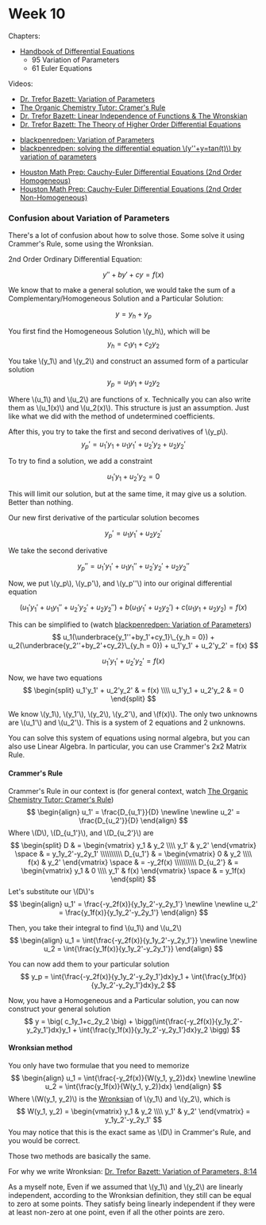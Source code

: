 # Week 10

Chapters:
- [Handbook of Differential Equations](https://annas-archive.org/md5/49f513e7bc62370eae64309c5d3309e7)
    - 95 Variation of Parameters
    - 61 Euler Equations

Videos:
- [Dr. Trefor Bazett: Variation of Parameters](https://youtube.com/watch?v=wSMad7QpaqE)
- [The Organic Chemistry Tutor: Cramer's Rule](https://youtube.com/watch?v=vXqlIOX2itM)
- [Dr. Trefor Bazett: Linear Independence of Functions & The Wronskian](https://youtube.com/watch?v=4z5aL3aGVQs)
- [Dr. Trefor Bazett: The Theory of Higher Order Differential Equations](https://youtube.com/watch?v=7vwDp94wEhg)
<!---->
- [blackpenredpen: Variation of Parameters](https://youtube.com/watch?v=BaK4Mkn1k1Y)
- [blackpenredpen:  solving the differential equation \\(y''+y=tan(t)\\) by variation of parameters](https://youtube.com/watch?v=H8DH7KwcuUQ)
<!---->
- [Houston Math Prep: Cauchy-Euler Differential Equations (2nd Order Homogeneous)](https://www.youtube.com/watch?v=ep7xoctAlEY)
- [Houston Math Prep: Cauchy-Euler Differential Equations (2nd Order Non-Homogeneous)](https://www.youtube.com/watch?v=KTx6KXcJwSA)

### Confusion about Variation of Parameters
There's a lot of confusion about how to solve those. Some solve it using Crammer's Rule, some using the Wronksian.

2nd Order Ordinary Differential Equation:

$$
y′′+by′+cy=f(x)
$$

We know that to make a general solution, we would take the sum of a Complementary/Homogeneous Solution and a Particular Solution:

$$
y = y_h + y_p
$$

You first find the Homogeneous Solution \\(y_h\\), which will be
$$
y_h = c_1y_1+c_2y_2
$$

You take \\(y_1\\) and \\(y_2\\) and construct an assumed form of a particular solution
$$
y_p = u_1y_1 + u_2y_2
$$

Where \\(u_1\\) and \\(u_2\\) are functions of x. Technically you can also write them as \\(u_1(x)\\) and \\(u_2(x)\\). This structure is just an assumption. Just like what we did with the method of undetermined coefficients.

After this, you try to take the first and second derivatives of \\(y_p\\).
$$
y_p' = u_1'y_1 + u_1y_1' + u_2'y_2 + u_2y_2'
$$

To try to find a solution, we add a constraint

$$
u_1'y_1 + u_2'y_2 = 0
$$

This will limit our solution, but at the same time, it may give us a solution. Better than nothing.

Our new first derivative of the particular solution becomes

$$
y_p' = u_1y_1' + u_2y_2'
$$

We take the second derivative

$$
y_p'' = u_1'y_1' + u_1y_1'' + u_2'y_2' + u_2y_2''
$$

Now, we put \\(y_p\\), \\(y_p'\\), and \\(y_p''\\) into our original differential equation

$$
\big(u_1'y_1' + u_1y_1'' + u_2'y_2' + u_2y_2''\big) + b\big(u_1y_1' + u_2y_2'\big) + c\big(u_1y_1 + u_2y_2\big)=f(x)
$$

This can be simplified to (watch [blackpenredpen: Variation of Parameters](https://youtube.com/watch?v=BaK4Mkn1k1Y))
$$
u_1(\underbrace{y_1''+by_1'+cy_1}\_{y_h = 0}) + u_2(\underbrace{y_2''+by_2'+cy_2}\_{y_h = 0}) + u_1'y_1' + u_2'y_2' = f(x)
$$

$$
u_1'y_1' + u_2'y_2' = f(x)
$$

Now, we have two equations
$$
\begin{split}
u_1'y_1' + u_2'y_2' & = f(x) \\\\
u_1'y_1 + u_2'y_2 & = 0
\end{split}
$$

We know \\(y_1\\), \\(y_1'\\), \\(y_2\\), \\(y_2'\\), and \\(f(x)\\). The only two unknowns are \\(u_1'\\) and \\(u_2'\\). This is a system of 2 equations and 2 unknowns.

You can solve this system of equations using normal algebra, but you can also use Linear Algebra. In particular, you can use Crammer's 2x2 Matrix Rule.

#### Crammer's Rule
Crammer's Rule in our context is (for general context, watch [The Organic Chemistry Tutor: Cramer's Rule](https://youtube.com/watch?v=vXqlIOX2itM))
$$
\begin{align}
u_1' = \frac{D_{u_1'}}{D} \newline \newline
u_2' = \frac{D_{u_2'}}{D}
\end{align}
$$
Where \\(D\\), \\(D_{u_1'}\\), and \\(D_{u_2'}\\) are
$$
\begin{split}
D & = \begin{vmatrix} y_1 & y_2 \\\\ y_1' & y_2' \end{vmatrix} \space & = y_1y_2'-y_2y_1' \\\\\\\\\\
D_{u_1'} & = \begin{vmatrix} 0 & y_2 \\\\ f(x) & y_2' \end{vmatrix} \space & = -y_2f(x) \\\\\\\\\\
D_{u_2'} & = \begin{vmatrix} y_1 & 0 \\\\ y_1' & f(x) \end{vmatrix} \space & = y_1f(x)
\end{split}
$$
Let's substitute our \\(D\\)'s
$$
\begin{align}
u_1' = \frac{-y_2f(x)}{y_1y_2'-y_2y_1'} \newline \newline
u_2' = \frac{y_1f(x)}{y_1y_2'-y_2y_1'}
\end{align}
$$

Then, you take their integral to find \\(u_1\\) and \\(u_2\\)
$$
\begin{align}
u_1 = \int{\frac{-y_2f(x)}{y_1y_2'-y_2y_1'}} \newline \newline
u_2 = \int{\frac{y_1f(x)}{y_1y_2'-y_2y_1'}}
\end{align}
$$

You can now add them to your particular solution
$$
y_p = \int{\frac{-y_2f(x)}{y_1y_2'-y_2y_1'}dx}y_1 + \int{\frac{y_1f(x)}{y_1y_2'-y_2y_1'}dx}y_2
$$

Now, you have a Homogeneous and a Particular solution, you can now construct your general solution
$$
y = \big( c_1y_1+c_2y_2 \big) + \bigg(\int{\frac{-y_2f(x)}{y_1y_2'-y_2y_1'}dx}y_1 + \int{\frac{y_1f(x)}{y_1y_2'-y_2y_1'}dx}y_2 \bigg)
$$

#### Wronksian method
You only have two formulae that you need to memorize
$$
\begin{align}
u_1 = \int{\frac{-y_2f(x)}{W(y_1, y_2)}dx} \newline \newline
u_2 = \int{\frac{y_1f(x)}{W(y_1, y_2)}dx}
\end{align}
$$
Where \\(W(y_1, y_2)\\) is the [Wronksian](https://en.wikipedia.org/wiki/Wronskian) of \\(y_1\\) and \\(y_2\\), which is
$$
W(y_1, y_2) = \begin{vmatrix} y_1 & y_2 \\\\ y_1' & y_2' \end{vmatrix}  = y_1y_2'-y_2y_1'
$$
You may notice that this is the exact same as \\(D\\) in Crammer's Rule, and you would be correct.

Those two methods are basically the same.

For why we write Wronksian: [Dr. Trefor Bazett: Variation of Parameters, 8:14](https://youtube.com/watch?v=wSMad7QpaqE&t=493)

As a myself note, Even if we assumed that \\(y_1\\) and \\(y_2\\) are linearly independent, according to the Wronksian definition, they still can be equal to zero at some points. They satisfy being linearly independent if they were at least non-zero at one point, even if all the other points are zero.
